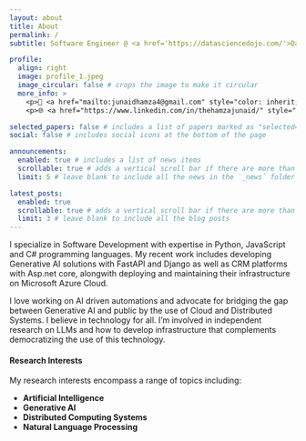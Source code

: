 ```yaml
---
layout: about
title: About
permalink: /
subtitle: Software Engineer @ <a href='https://datasciencedojo.com/'>Data Science Dojo</a> with 2.5+ years of experience building solutions using modern tools.

profile:
  align: right
  image: profile_1.jpeg
  image_circular: false # crops the image to make it circular
  more_info: >
    <p>📧 <a href="mailto:junaidhamza4@gmail.com" style="color: inherit; text-decoration: underline; underline">junaidhamza4@gmail.com</a> </p>    
    <p>🌐 <a href="https://www.linkedin.com/in/thehamzajunaid/" style="color: inherit; text-decoration: underline; underline">in/thehamzajunaid/</a> </p>

selected_papers: false # includes a list of papers marked as "selected={true}"
social: false # includes social icons at the bottom of the page

announcements:
  enabled: true # includes a list of news items
  scrollable: true # adds a vertical scroll bar if there are more than 3 news items
  limit: 5 # leave blank to include all the news in the `_news` folder

latest_posts:
  enabled: true
  scrollable: true # adds a vertical scroll bar if there are more than 3 new posts items
  limit: 3 # leave blank to include all the blog posts
---
```


I specialize in Software Development with expertise in Python, JavaScript and C# programming languages. My recent work includes developing Generative AI solutions with FastAPI and Django as well as CRM platforms with Asp.net core, alongwith deploying and maintaining their infrastructure on Microsoft Azure Cloud.

I love working on AI driven automations and advocate for bridging the gap between Generative AI and public by the use of Cloud and Distributed Systems. I believe in technology for all. I’m involved in independent research on LLMs and how to develop infrastructure that complements democratizing the use of this technology.

<h4><strong>Research Interests</strong></h4>
<p>My research interests encompass a range of topics including:</p>
<ul>
    <li><b><strong>Artificial Intelligence</strong></b></li>
    <li><b><strong>Generative AI</strong></b></li>
    <li><b><strong>Distributed Computing Systems</strong></b></li>
    <li><b><strong>Natural Language Processing</strong></b></li>
</ul>
